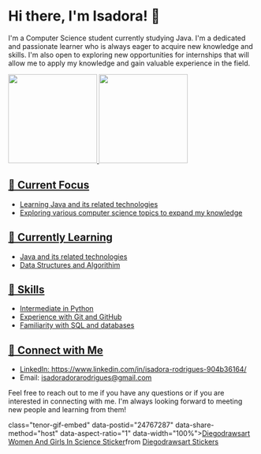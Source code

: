 # Hi there, I'm Isadora! 👋

I'm a Computer Science student currently studying Java. I'm a dedicated and passionate learner who is always eager to acquire new knowledge and skills. I'm also open to exploring new opportunities for internships that will allow me to apply my knowledge and gain valuable experience in the field.


<div>
<a href="https://github.com/isadoritas">
<img height="180em" src="https://github-readme-stats.vercel.app/api/top-langs/?username=isadoritas&layout=compact&langs_count=7&theme=dracula"/>
  
  
  
  <img height="180em" src="https://github-readme-stats.vercel.app/api?username=isadoritas&show_icons=true&theme=dracula&include_all_commits=true&count_private=true"/>
</div>

## 🔭 Current Focus
- Learning Java and its related technologies
- Exploring various computer science topics to expand my knowledge

## 🌱 Currently Learning
- Java and its related technologies
- Data Structures and Algorithim


## 💼 Skills
- Intermediate in Python
- Experience with Git and GitHub
- Familiarity with SQL and databases

## 🤝 Connect with Me
- LinkedIn: https://www.linkedin.com/in/isadora-rodrigues-904b36164/
- Email: isadoradorarodrigues@gmail.com

Feel free to reach out to me if you have any questions or if you are interested in connecting with me. I'm always looking forward to meeting new people and learning from them!
  
 <div> 
 class="tenor-gif-embed" data-postid="24767287" data-share-method="host" data-aspect-ratio="1" data-width="100%"><a href="https://tenor.com/view/diegodrawsart-women-and-girls-in-science-day-science-scientist-gif-24767287">Diegodrawsart Women And Girls In Science Sticker</a>from <a href="https://tenor.com/search/diegodrawsart-stickers">Diegodrawsart Stickers</a></
   
 <div> <script type="text/javascript" async src="https://tenor.com/embed.js"></script>
